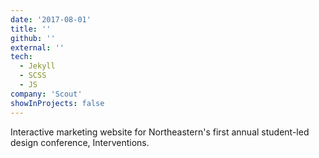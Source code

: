 ```yaml
---
date: '2017-08-01'
title: ''
github: ''
external: ''
tech:
  - Jekyll
  - SCSS
  - JS
company: 'Scout'
showInProjects: false
---
```


Interactive marketing website for Northeastern's first annual student-led design conference, Interventions.
